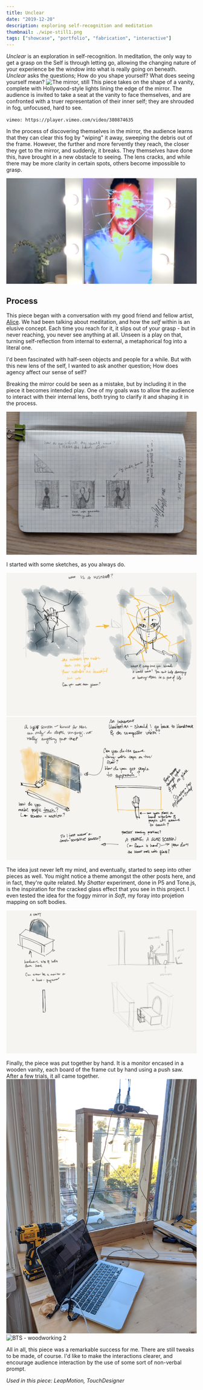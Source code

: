 ```yaml
---
title: Unclear
date: "2019-12-20"
description: exploring self-recognition and meditation
thumbnail: ./wipe-still1.png
tags: ["showcase", "portfolio", "fabrication", "interactive"]
---
```


_Unclear_ is an exploration in self-recognition. In meditation, the only way to get a grasp on the Self is through letting go, allowing the changing nature of your experience be the window into what is really going on beneath. _Unclear_ asks the questions; How do you shape yourself? What does seeing yourself mean?
![The mirror, still](./mirror-still.jpg)
This piece takes on the shape of a vanity, complete with Hollywood-style lights lining the edge of the mirror.
The audience is invited to take a seat at the vanity to face themselves, and are confronted with a truer representation of their inner self; they are shrouded in fog, unfocused, hard to see.

`vimeo: https://player.vimeo.com/video/380874635`

In the process of discovering themselves in the mirror, the audience learns that they can clear this fog by "wiping" it away, sweeping the debris out of the frame. However, the further and more fervently they reach, the closer they get to the mirror, and suddenly, it breaks. They themselves have done this, have brought in a new obstacle to seeing. The lens cracks, and while there may be more clarity in certain spots, others become impossible to grasp.

![Broken Mirror](./still-broken.png)

## Process

This piece began with a conversation with my good friend and fellow artist, [Alice](https://aliceyuanzhang.com/). We had been talking about meditation, and how the _self_ within is an elusive concept. Each time you reach for it, it slips out of your grasp - but in never reaching, you never see anything at all. Unseen is a play on that, turning self-reflection from internal to external, a metaphorical fog into a literal one.

I'd been fascinated with half-seen objects and people for a while. But with this new lens of the self, I wanted to ask another question; How does agency affect our sense of self?

Breaking the mirror could be seen as a mistake, but by including it in the piece it becomes intended play. One of my goals was to allow the audience to interact with their internal lens, both trying to clarify it and shaping it in the process.

![BTS - ideation sketches 1](./sketch1.jpg)

I started with some sketches, as you always do.

![BTS - ideation sketches 2](./paper-mirror-sketch2.png)
![BTS - ideation sketches 3](./paper-mirror-sketch3.png)

The idea just never left my mind, and eventually, started to seep into other pieces as well. You might notice a theme amongst the other posts here, and in fact, they're quite related. My _Shatter_ experiment, done in P5 and Tone.js, is the inspiration for the cracked glass effect that you see in this project. I even tested the idea for the foggy mirror in _Soft_, my foray into projetion mapping on soft bodies.

<!-- TODO tests with shatter -->
<!-- ![BTS - ideation sketches 4](./Paper.Mirror.4.PNG) -->
<!-- ![BTS - ideation sketches 5](./Paper.Mirror.5.PNG) -->
<!-- ![BTS - ideation sketches 6](./Paper.Mirror.6.PNG) -->
<!-- ![BTS - ideation sketches 7](./Paper.Mirror.7.PNG) -->

![BTS - ideation sketches 8](./paper-mirror-sketch8.png)

Finally, the piece was put together by hand. It is a monitor encased in a wooden vanity, each board of the frame cut by hand using a push saw. After a few trials, it all came together.
![BTS - woodworking 1](./woodworking1.jpg)
![BTS - woodworking 2](./woodworking2.jpg)

All in all, this piece was a remarkable success for me. There are still tweaks to be made, of course. I'd like to make the interactions clearer, and encourage audience interaction by the use of some sort of non-verbal prompt.

<!-- TODO carpentering the whole thing -->

_Used in this piece: LeapMotion, TouchDesigner_
